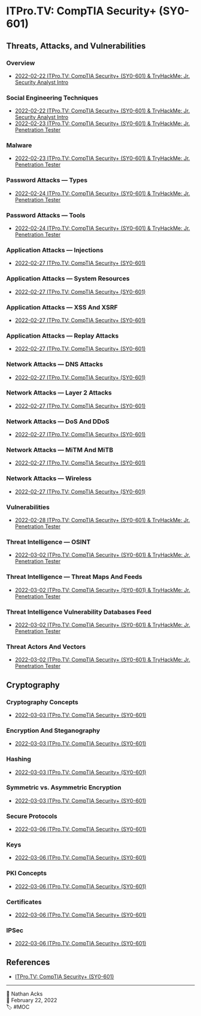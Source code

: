 # ITPro.TV: CompTIA Security+ (SY0-601)

## Threats, Attacks, and Vulnerabilities

### Overview

* [2022-02-22 ITPro.TV: CompTIA Security+ (SY0-601) & TryHackMe: Jr. Security Analyst Intro](../log/2022-02-22-itprotv-comptia-security-plus-and-tryhackme-jr-security-analyst-intro.md)

### Social Engineering Techniques

* [2022-02-22 ITPro.TV: CompTIA Security+ (SY0-601) & TryHackMe: Jr. Security Analyst Intro](../log/2022-02-22-itprotv-comptia-security-plus-and-tryhackme-jr-security-analyst-intro.md)
* [2022-02-23 ITPro.TV: CompTIA Security+ (SY0-601) & TryHackMe: Jr. Penetration Tester](../log/2022-02-23-itprotv-comptia-security-plus-and-tryhackme-jr-penetration-tester.md)

### Malware

* [2022-02-23 ITPro.TV: CompTIA Security+ (SY0-601) & TryHackMe: Jr. Penetration Tester](../log/2022-02-23-itprotv-comptia-security-plus-and-tryhackme-jr-penetration-tester.md)

### Password Attacks — Types

* [2022-02-24 ITPro.TV: CompTIA Security+ (SY0-601) & TryHackMe: Jr. Penetration Tester](../log/2022-02-24-itprotv-comptia-security-plus-and-tryhackme-jr-penetration-tester.md)

### Password Attacks — Tools

* [2022-02-24 ITPro.TV: CompTIA Security+ (SY0-601) & TryHackMe: Jr. Penetration Tester](../log/2022-02-24-itprotv-comptia-security-plus-and-tryhackme-jr-penetration-tester.md)

### Application Attacks — Injections

* [2022-02-27 ITPro.TV: CompTIA Security+ (SY0-601)](../log/2022-02-27-itprotv-comptia-security-plus.md)

### Application Attacks — System Resources

* [2022-02-27 ITPro.TV: CompTIA Security+ (SY0-601)](../log/2022-02-27-itprotv-comptia-security-plus.md)

### Application Attacks — XSS And XSRF

* [2022-02-27 ITPro.TV: CompTIA Security+ (SY0-601)](../log/2022-02-27-itprotv-comptia-security-plus.md)

### Application Attacks — Replay Attacks

* [2022-02-27 ITPro.TV: CompTIA Security+ (SY0-601)](../log/2022-02-27-itprotv-comptia-security-plus.md)

### Network Attacks — DNS Attacks

* [2022-02-27 ITPro.TV: CompTIA Security+ (SY0-601)](../log/2022-02-27-itprotv-comptia-security-plus.md)

### Network Attacks — Layer 2 Attacks

* [2022-02-27 ITPro.TV: CompTIA Security+ (SY0-601)](../log/2022-02-27-itprotv-comptia-security-plus.md)

### Network Attacks — DoS And DDoS

* [2022-02-27 ITPro.TV: CompTIA Security+ (SY0-601)](../log/2022-02-27-itprotv-comptia-security-plus.md)

### Network Attacks — MiTM And MiTB

* [2022-02-27 ITPro.TV: CompTIA Security+ (SY0-601)](../log/2022-02-27-itprotv-comptia-security-plus.md)

### Network Attacks — Wireless

* [2022-02-27 ITPro.TV: CompTIA Security+ (SY0-601)](../log/2022-02-27-itprotv-comptia-security-plus.md)

### Vulnerabilities

* [2022-02-28 ITPro.TV: CompTIA Security+ (SY0-601) & TryHackMe: Jr. Penetration Tester](../log/2022-02-28-itprotv-comptia-security-plus-and-tryhackme-jr-penetration-tester.md)

### Threat Intelligence — OSINT

* [2022-03-02 ITPro.TV: CompTIA Security+ (SY0-601) & TryHackMe: Jr. Penetration Tester](../log/2022-03-02-itprotv-comptia-security-plus-and-tryhackme-jr-penetration-tester.md)

### Threat Intelligence — Threat Maps And Feeds

* [2022-03-02 ITPro.TV: CompTIA Security+ (SY0-601) & TryHackMe: Jr. Penetration Tester](../log/2022-03-02-itprotv-comptia-security-plus-and-tryhackme-jr-penetration-tester.md)

### Threat Intelligence Vulnerability Databases Feed

* [2022-03-02 ITPro.TV: CompTIA Security+ (SY0-601) & TryHackMe: Jr. Penetration Tester](../log/2022-03-02-itprotv-comptia-security-plus-and-tryhackme-jr-penetration-tester.md)

### Threat Actors And Vectors

* [2022-03-02 ITPro.TV: CompTIA Security+ (SY0-601) & TryHackMe: Jr. Penetration Tester](../log/2022-03-02-itprotv-comptia-security-plus-and-tryhackme-jr-penetration-tester.md)

## Cryptography

### Cryptography Concepts

* [2022-03-03 ITPro.TV: CompTIA Security+ (SY0-601)](../log/2022-03-03-itprotv-comptia-security-plus.md)

### Encryption And Steganography

* [2022-03-03 ITPro.TV: CompTIA Security+ (SY0-601)](../log/2022-03-03-itprotv-comptia-security-plus.md)

### Hashing

* [2022-03-03 ITPro.TV: CompTIA Security+ (SY0-601)](../log/2022-03-03-itprotv-comptia-security-plus.md)

### Symmetric vs. Asymmetric Encryption

* [2022-03-03 ITPro.TV: CompTIA Security+ (SY0-601)](../log/2022-03-03-itprotv-comptia-security-plus.md)

### Secure Protocols

* [2022-03-06 ITPro.TV: CompTIA Security+ (SY0-601)](../log/2022-03-06-itprotv-comptia-security-plus.md)

### Keys

* [2022-03-06 ITPro.TV: CompTIA Security+ (SY0-601)](../log/2022-03-06-itprotv-comptia-security-plus.md)

### PKI Concepts

* [2022-03-06 ITPro.TV: CompTIA Security+ (SY0-601)](../log/2022-03-06-itprotv-comptia-security-plus.md)

### Certificates

* [2022-03-06 ITPro.TV: CompTIA Security+ (SY0-601)](../log/2022-03-06-itprotv-comptia-security-plus.md)

### IPSec

* [2022-03-06 ITPro.TV: CompTIA Security+ (SY0-601)](../log/2022-03-06-itprotv-comptia-security-plus.md)

<!--

## Identity and Access Management

(Chapter 24)

### Authentication And Authorization

### Authentication Methods

### Additional Authentication Methods

### Biometrics

### Authentication Protocols — PAP And CHAP

### Authentication Protocols — EAP and 802.1X

### Authentication Protocols — RADIUS and TACACS

### Authentication Protocols — Kerberos

### Access Control Schemes

### Account Management — Account Types

### Account Management — Password Policies

### Account Management — Account Policies

## Implementing Security

### Application Security

(Chapter 11)

### Physical Security

(Chapter 15)

### Wireless Security

(Chapter 20)

### Secure Data Destruction

(Chapter 9)

### Host Security — Endpoint Protection

(Chapter 18)

### Host Security — Hardening

### Mobile Device Deployment

(Chapter 21)

### Mobile Device Management And Enforcement

### Mobile Device Connections

### Specialized Systems

(Chapter 26)

### Network Security — Segmentation

(Chapter 19)

### Network Security — VPNs

### Network Security — Proxies And Load Balancing

### Network Security — Port Security

### Network Security — Firewalls

### Network Security — NIDS And NIPS

## Cloud and Virtualization

(Chapter 10)
(Chapter 14)
(Chapter 22)

### Virtualization

### Cloud Concepts

### Cloud Services

### Cloud Models

### Computing Types

### Cloud Security Controls

## Operational Resiliency

(Chapter 13)

### Hardware Redundancy

### Site Redundancy

### Non-Persistence Concepts

### Backup And Recovery

## Operational Security and Incident Response

(Chapter 7)
(Chapter 8)

### Network Reconnaissance And Discovery

### Packet Capture And Replay

### Vulnerability Scans

### SIEM And SOAR Systems

### Pentesting Techniques

### Pentesting Exercise Types

### Digital Forensics Concepts

(Chapter 30)

### Investigational Data Sources

(Chapter 28)

### Incident Response Process

(Chapter 27)

### Incident Response Plans

(Chapter 29)

### Attack Frameworks

## Governance, Risk, and Compliance

### Security Controls

(Chapter 31)

### Regulations, Standards And Frameworks

(Chapter 32)

### Spotlight On General Data Protection Regulation

### Organizational Security Policies — Personnel

(Chapter 33)

### Organizational Security Policies — 3rd Party Risk

### Organizational Security Policies — Data

### Organizational Security Policies — Other Areas

### Risk Management Concepts — Vocabulary

(Chapter 34)

### Risk Management Concepts — Types & Strategies

### Risk Management Concepts — Risk Analysis

### Risk Management Concepts Business Impact Analysis

### Privacy and Data Sensitivity — Breaches & Data Types

(Chapter 35)

### Privacy and Data Sensitivity — Privacy Enhancing Tech

### Privacy and Data Sensitivity — Roles & Responsibilities

### Privacy and Data Sensitivity — Other Areas

-->

## References

* [ITPro.TV: CompTIA Security+ (SY0-601)](https://www.itpro.tv/courses/security/security-sy0601/)

- - - -

<span aria-hidden="true">👤</span> Nathan Acks  
<span aria-hidden="true">📅</span> February 22, 2022  
<span aria-hidden="true">🏷️</span> #MOC
